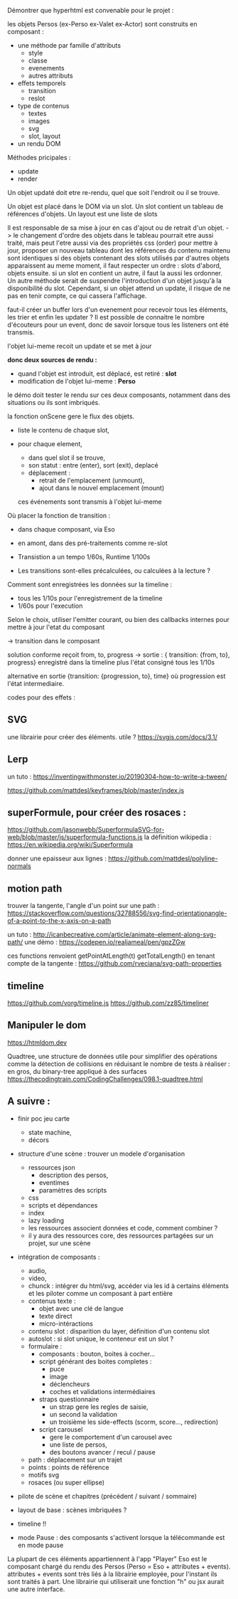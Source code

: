 Démontrer que hyperhtml est convenable pour le projet :

les objets Persos (ex-Perso ex-Valet ex-Actor) sont construits en composant :
- une méthode par famille d'attributs 
    - style
    - classe
    - evenements
    - autres attributs
- effets temporels
    - transition
    - reslot
- type de contenus 
    - textes
    - images
    - svg
    - slot, layout
- un rendu DOM

Méthodes pricipales :
- update
- render

Un objet updaté doit etre re-rendu, quel que soit l'endroit ou il se trouve.

Un objet est placé dans le DOM via un slot.
Un slot contient un tableau de références d'objets. 
Un layout est une liste de slots

Il est responsable de sa mise à jour en cas d'ajout ou de retrait d'un objet. 
-> le changement d'ordre des objets dans le tableau pourrait etre aussi traité, mais peut l'etre aussi via des propriétés css (order)
pour mettre à jour, proposer un nouveau tableau  dont les références du contenu maintenu sont identiques
si des objets contenant des slots utilisés par d'autres objets apparaissent au meme moment, il faut respecter un ordre : slots d'abord, objets ensuite.
si un slot en contient un autre, il faut la aussi les ordonner.
Un autre méthode serait de suspendre l'introduction d'un objet jusqu'à la disponibilité du slot.
Cependant, si un objet attend un update, il  risque de ne pas en tenir compte, ce qui cassera l'affichage.

faut-il créer un buffer lors d'un evenement pour recevoir tous les éléments, les trier et enfin les updater ? 
Il est possible de connaitre le nombre d'écouteurs pour un event, donc de savoir lorsque tous les listeners ont été transmis.

l'objet lui-meme recoit un update et se met à jour 


**donc deux sources de rendu :**
- quand l'objet est introduit, est déplacé, est retiré : **slot**
- modification de l'objet lui-meme : **Perso**

le démo doit tester le rendu sur ces deux composants, notamment dans des situations ou ils sont imbriqués.


la fonction onScene gere le flux des objets.
- liste le contenu de chaque slot,
- pour chaque element, 
    - dans quel slot il se trouve,
    - son statut : entre (enter), sort (exit), deplacé
    - déplacement : 
        - retrait de l'emplacement (unmount),
        - ajout dans le nouvel emplacement (mount)
        
    ces événements sont transmis à l'objet lui-meme


Où placer la fonction de transition :
- dans chaque composant, via Eso
- en amont, dans des pré-traitements comme re-slot

- Transistion a un tempo 1/60s, Runtime 1/100s 

- Les transitions sont-elles précalculées, ou calculées à la lecture ?

Comment sont enregistrées les données sur la timeline :
- tous les 1/10s pour l'enregistrement de la timeline
- 1/60s pour l'execution

Selon le choix, utiliser l'emitter courant, ou bien des callbacks internes pour mettre à jour l'etat du composant

->
transition dans le composant

solution conforme
reçoit from, to, progress
-> sortie : { transition: {from, to}, progress} enregistré dans la timeline
plus l'état consigné tous les 1/10s 

alternative
en sortie {transition: {progression, to}, time} où progression est l'état intermediaire. 


codes pour des effets :
## SVG
une librairie pour créer des éléments. utile ?
https://svgjs.com/docs/3.1/

## Lerp
un tuto : 
https://inventingwithmonster.io/20190304-how-to-write-a-tween/

https://github.com/mattdesl/keyframes/blob/master/index.js


## superFormule, pour créer des rosaces :

https://github.com/jasonwebb/SuperformulaSVG-for-web/blob/master/js/superformula-functions.js
la définition wikipedia : https://en.wikipedia.org/wiki/Superformula

donner une epaisseur aux lignes : 
https://github.com/mattdesl/polyline-normals


## motion path
trouver la tangente, l'angle d'un point sur une path :
https://stackoverflow.com/questions/32788556/svg-find-orientationangle-of-a-point-to-the-x-axis-on-a-path

un tuto : http://icanbecreative.com/article/animate-element-along-svg-path/
une démo : https://codepen.io/realjameal/pen/gpzZGw

ces functions renvoient  getPointAtLength(t)  getTotalLength() en tenant compte de la tangente :
https://github.com/rveciana/svg-path-properties


## timeline
https://github.com/vorg/timeline.js
https://github.com/zz85/timeliner

## Manipuler le dom
https://htmldom.dev

Quadtree, une structure de données utile pour simplifier des opérations comme la détection de collisions en réduisant le nombre de tests à réaliser :
en gros, du binary-tree appliqué à des surfaces
https://thecodingtrain.com/CodingChallenges/098.1-quadtree.html


## A suivre :
- finir poc jeu carte
    - state machine,
    - décors

- structure d'une scène : trouver un modele d'organisation
    - ressources json 
        - description des persos, 
        - eventimes
        - paramètres des scripts
    - css
    - scripts et dépendances
    - index 
    - lazy loading
    - les ressources associent données et code, comment combiner ?
    - il y aura des ressources core, des ressources partagées sur un projet, sur une scène 

- intégration de composants :
    - audio,
    - video,
    - chunck : intégrer du html/svg, accéder via les id à certains éléments et les piloter comme un composant à part entière
    - contenus texte : 
        - objet avec une clé de langue
        - texte direct
        - micro-intéractions
    - contenu slot : disparition du layer, définition d'un contenu slot
    - autoslot : si slot unique, le conteneur est un slot ?
    - formulaire : 
        - composants : bouton, boites à cocher...
        - script générant des boites completes :
            - puce
            - image
            - déclencheurs
            - coches et validations intermédiaires
        - straps questionnaire
            - un strap gere les regles de saisie,
            - un second la validation
            - un troisième les side-effects (scorm, score..., redirection)
        - script carousel
            - gere le comportement d'un carousel avec 
            - une liste de persos,
            - des boutons avancer / recul / pause 
    - path : déplacement sur un trajet
    - points : points de référence
    - motifs svg
    - rosaces (ou super ellipse)

- pilote de scène et chapitres (précédent / suivant / sommaire)
- layout de base : scènes imbriquées ?  
- timeline !!
- mode Pause : des composants s'activent lorsque la télécommande est en mode pause

La plupart de ces éléments appartiennent à l'app "Player" 
Eso est le composant chargé du rendu des Persos (Perso = Eso + attributes + events).
attributes + events sont très liés à la librairie employée, pour l'instant ils sont traités à part. Une librairie qui utiliserait une fonction "h" ou jsx  aurait une autre interface.